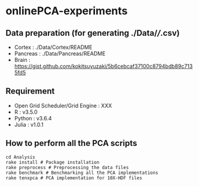 # onlinePCA-experiments

## Data preparation (for generating ./Data/*/*.csv)
- Cortex : ./Data/Cortex/README
- Pancreas : ./Data/Pancreas/README
- Brain : https://gist.github.com/kokitsuyuzaki/5b6cebcaf37100c8794bdb89c7135fd5

## Requirement
- Open Grid Scheduler/Grid Engine : XXX
- R : v3.5.0
- Python : v3.6.4
- Julia : v1.0.1

## How to perform all the PCA scripts
```{bash}
cd Analysis
rake install # Package installation
rake preprocess # Preprocessing the data files
rake benchmark # Benchmarking all the PCA implementations
rake tenxpca # PCA implementation for 10X-HDF files
```